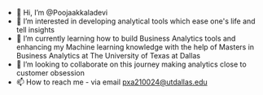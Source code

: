 - 👋 Hi, I’m @Poojaakkaladevi
- 👀 I’m interested in developing analytical tools which ease one's life and tell insights 
- 🌱 I’m currently learning how to build Business Analytics tools and enhancing my Machine learning knowledge with the help of Masters in Business Analytics at The University of Texas at Dallas
- 💞️ I’m looking to collaborate on this journey making analytics close to customer obsession
- 📫 How to reach me - via email pxa210024@utdallas.edu

<!---
Poojaakkaladevi/Poojaakkaladevi is a ✨ special ✨ repository because its `README.md` (this file) appears on your GitHub profile.
You can click the Preview link to take a look at your changes.
--->
